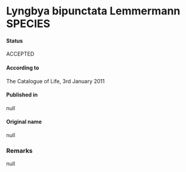 # Lyngbya bipunctata Lemmermann SPECIES

#### Status
ACCEPTED

#### According to
The Catalogue of Life, 3rd January 2011

#### Published in
null

#### Original name
null

### Remarks
null
